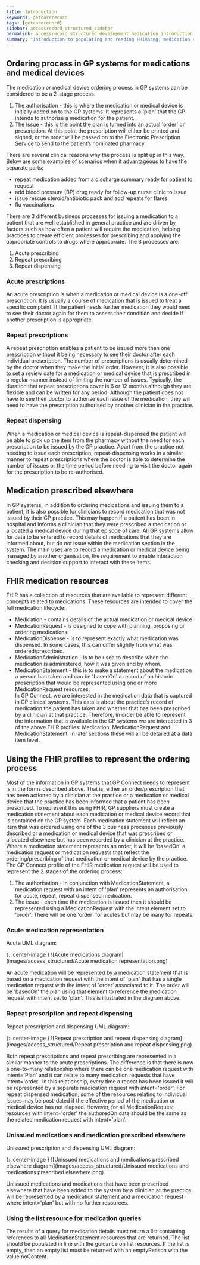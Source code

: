 ```yaml
---
title: Introduction
keywords: getcarerecord
tags: [getcarerecord]
sidebar: accessrecord_structured_sidebar
permalink: accessrecord_structured_development_medication_introduction.html
summary: "Introduction to populating and reading FHIR&reg; medication resources"
---
```


## Ordering process in GP systems for medications and medical devices 
The medication or medical device ordering process in GP systems can be considered to be a 2-stage process.
1. The authorisation - this is where the medication or medical device is initially added on to the GP systems. It represents a 'plan' that the GP intends to authorise a medication for the patient.
2. The issue - this is the point the plan is turned into an actual 'order' or prescription. At this point the prescription will either be printed and signed, or the order will be passed on to the Electronic Prescription Service to send to the patient’s nominated pharmacy.

There are several clinical reasons why the process is split up in this way. Below are some examples of scenarios when it advantageous to have the separate parts:
* repeat medication added from a discharge summary ready for patient to request 
* add blood pressure (BP) drug ready for follow-up nurse clinic to issue
* issue rescue steroid/antibiotic pack and add repeats for flares 
* flu vaccinations

There are 3 different business processes for issuing a medication to a patient that are well established in general practice and are driven by factors such as how often a patient will require the medication, helping practices to create efficient processes for prescribing and applying the appropriate controls to drugs where appropriate. The 3 processes are:
 1. Acute prescribing
 2. Repeat prescribing
 3. Repeat dispensing
 
### Acute prescriptions
An acute prescription is when a medication or medical device is a one-off prescription. It is usually a course of medication that is issued to treat a specific complaint. 
If the patient needs further medication they would need to see their doctor again for them to assess their condition and decide if another prescription is appropriate.

### Repeat prescriptions
A repeat prescription enables a patient to be issued more than one prescription without it being necessary to see their doctor after each individual prescription. The number of prescriptions is usually determined by the doctor when they make the initial order. However, it is also possible to set a review date for a medication or medical device that is prescribed in a regular manner instead of limiting the number of issues. Typically, the duration that repeat prescriptions cover is 6 or 12 months although they are flexible and can be written for any period. 
Although the patient does not have to see their doctor to authorise each issue of the medication, they will need to have the prescription authorised by another clinician in the practice. 

### Repeat dispensing
When a medication or medical device is repeat-dispensed the patient will be able to pick up the item from the pharmacy without the need for each prescription to be issued by the GP practice.
Apart from the practice not needing to issue each prescription, repeat-dispensing works in a similar manner to repeat prescriptions where the doctor is able to determine the number of issues or the time period before needing to visit the doctor again for the prescription to be re-authorised.


## Medication prescribed elsewhere
In GP systems, in addition to ordering medications and issuing them to a patient, it is also possible for clinicians to record medication that was not issued by their GP practice. This may happen if a patient has been in hospital and informs a clinician that they were prescribed a medication or allocated a medical device during that episode of care. All GP systems allow for data to be entered to record details of medications that they are informed about, but do not issue within the medication section in the system.
The main uses are to record a medication or medical device being managed by another organisation, the requirement to enable interaction checking and decision support to interact with these items.

## FHIR medication resources
FHIR has a collection of resources that are available to represent different concepts related to medications. These resources are intended to cover the full medication lifecycle:
* Medication - contains details of the actual medication or medical device
* MedicationRequest - is designed to cope with planning, proposing or ordering medications
* MedicationDispense - is to represent exactly what medication was dispensed. In some cases, this can differ slightly from what was ordered/prescribed.
* MedicationAdministration - is to be used to describe when the medication is administered, how it was given and by whom.
* MedicationStatement - this is to make a statement about the medication a person has taken and can be 'basedOn' a record of an historic prescription that would be represented using one or more MedicationRequest resources.  
In GP Connect, we are interested in the medication data that is captured in GP clinical systems. This data is about the practice’s record of medication the patient has taken and whether that has been prescribed by a clinician at that practice. Therefore, in order be able to represent the information that is available in the GP systems we are interested in 3 of the above FHIR profiles: Medication, MedicationRequest and MedicationStatement. In later sections these will all be detailed at a data item level.

## Using the FHIR profiles to represent the ordering process
Most of the information in GP systems that GP Connect needs to represent is in the forms described above. That is, either an order/prescription that has been actioned by a clinician at the practice or a medication or medical device that the practice has been informed that a patient has been prescribed. To represent this using FHIR, GP suppliers must create a medication statement about each medication or medical device record that is contained on the GP system. Each medication statement will reflect an item that was ordered using one of the 3 business processes previously described or a medication or medical device that was prescribed or allocated elsewhere but has been recorded by a clinician at the practice. 
Where a medication statement represents an order, it will be 'basedOn' a medication request or medication requests that reflect the ordering/prescribing of that medication or medical device by the practice. 
The GP Connect profile of the FHIR medication request will be used to represent the 2 stages of the ordering process:
1. The authorisation - in conjunction with MedicationStatement, a medication request with an intent of 'plan' represents an authorisation for acute, repeat, repeat dispensed medication.
2. The issue - each time the medication is issued then it should be represented using a MedicationRequest with the intent element set to 'order'. There will be one 'order' for acutes but may be many for repeats.

### Acute medication representation
Acute UML diagram:

{: .center-image }
![Acute medications diagram](images/access_structured/Acute medication representation.png)

An acute medication will be represented by a medication statement that is based on a medication request with the intent of 'plan' that has a single medication request with the intent of 'order' associated to it. The order will be 'basedOn' the plan using that element to reference the medication request with intent set to 'plan'. This is illustrated in the diagram above.

### Repeat prescription and repeat dispensing
Repeat prescription and dispensing UML diagram:

{: .center-image }
![Repeat prescription and repeat dispensing diagram](images/access_structured/Repeat prescription and repeat dispensing.png)

Both repeat prescriptions and repeat prescribing are represented in a similar manner to the acute prescriptions. The difference is that there is now a one-to-many relationship where there can be one medication request with intent='Plan' and it can relate to many medication requests that have intent='order'. In this relationship, every time a repeat has been issued it will be represented by a separate medication request with intent='order'.
For repeat dispensed medication, some of the resources relating to individual issues may be post-dated if the effective period of the medication or medical device has not elapsed. However, for all MedicationRequest resources with intent='order' the authoredOn date should be the same as the related medication request with intent='plan'.

### Unissued medications and medication prescribed elsewhere
Unissued prescription and dispensing UML diagram:

{: .center-image }
![Unissued medications and medications prescribed elsewhere diagram](images/access_structured/Unissued medications and medications prescribed elsewhere.png)

Unissued medications and medications that have been prescribed elsewhere that have been added to the system by a clinician at the practice will be represented by a medication statement and a medication request where intent='plan' but with no further resources.

### Using the list resource for medication queries
The results of a query for medication details must return a list containing references to all MedicationStatement resources that are returned. The list should be populated in line with the guidance on list resources. If the list is empty, then an empty list must be returned with an emptyReason with the value noContent.
